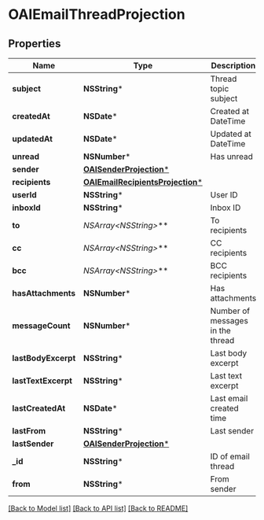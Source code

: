 # OAIEmailThreadProjection

## Properties
Name | Type | Description | Notes
------------ | ------------- | ------------- | -------------
**subject** | **NSString*** | Thread topic subject | [optional] 
**createdAt** | **NSDate*** | Created at DateTime | 
**updatedAt** | **NSDate*** | Updated at DateTime | 
**unread** | **NSNumber*** | Has unread | 
**sender** | [**OAISenderProjection***](OAISenderProjection) |  | [optional] 
**recipients** | [**OAIEmailRecipientsProjection***](OAIEmailRecipientsProjection) |  | [optional] 
**userId** | **NSString*** | User ID | 
**inboxId** | **NSString*** | Inbox ID | [optional] 
**to** | **NSArray&lt;NSString*&gt;*** | To recipients | 
**cc** | **NSArray&lt;NSString*&gt;*** | CC recipients | [optional] 
**bcc** | **NSArray&lt;NSString*&gt;*** | BCC recipients | [optional] 
**hasAttachments** | **NSNumber*** | Has attachments | 
**messageCount** | **NSNumber*** | Number of messages in the thread | 
**lastBodyExcerpt** | **NSString*** | Last body excerpt | [optional] 
**lastTextExcerpt** | **NSString*** | Last text excerpt | [optional] 
**lastCreatedAt** | **NSDate*** | Last email created time | [optional] 
**lastFrom** | **NSString*** | Last sender | [optional] 
**lastSender** | [**OAISenderProjection***](OAISenderProjection) |  | [optional] 
**_id** | **NSString*** | ID of email thread | 
**from** | **NSString*** | From sender | [optional] 

[[Back to Model list]](../README#documentation-for-models) [[Back to API list]](../README#documentation-for-api-endpoints) [[Back to README]](../README)


